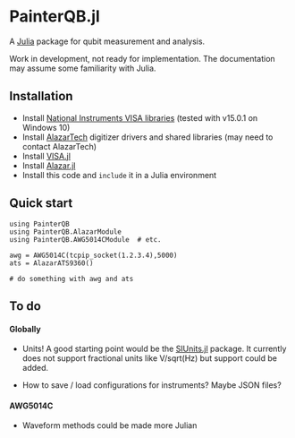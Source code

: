PainterQB.jl
============

A [Julia](http://julialang.org) package for qubit measurement and analysis.

Work in development, not ready for implementation. The documentation may assume some familiarity
with Julia.

Installation
------------

+ Install [National Instruments VISA libraries](https://www.ni.com/visa/)
 (tested with v15.0.1 on Windows 10)
+ Install [AlazarTech](http://www.alazartech.com) digitizer drivers and shared libraries
 (may need to contact AlazarTech)
+ Install [VISA.jl](http://www.github.com/ajkeller34/VISA.jl)
+ Install [Alazar.jl](http://www.github.com/ajkeller34/Alazar.jl)
+ Install this code and `include` it in a Julia environment

Quick start
-----------

```
using PainterQB
using PainterQB.AlazarModule
using PainterQB.AWG5014CModule  # etc.

awg = AWG5014C(tcpip_socket(1.2.3.4),5000)
ats = AlazarATS9360()

# do something with awg and ats
```

To do
-----

#### Globally

- Units! A good starting point would be the
[SIUnits.jl](https://github.com/Keno/SIUnits.jl) package. It currently does
not support fractional units like V/sqrt(Hz) but support could be added.

- How to save / load configurations for instruments? Maybe JSON files?

#### AWG5014C

- Waveform methods could be made more Julian
